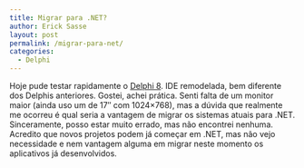 ```yaml
---
title: Migrar para .NET?
author: Erick Sasse
layout: post
permalink: /migrar-para-net/
categories:
  - Delphi
---
```

Hoje pude testar rapidamente o [Delphi 8][1]. IDE remodelada, bem diferente dos Delphis anteriores. Gostei, achei pr&aacute;tica. Senti falta de um monitor maior (ainda uso um de 17&#8243; com 1024&#215;768), mas a d&uacute;vida que realmente me ocorreu &eacute; qual seria a vantagem de migrar os sistemas atuais para .NET. Sinceramente, posso estar muito errado, mas n&atilde;o encontrei nenhuma. Acredito que novos projetos podem j&aacute; come&ccedil;ar em .NET, mas n&atilde;o vejo necessidade e nem vantagem alguma em migrar neste momento os aplicativos j&aacute; desenvolvidos.

 [1]: http://www.borland.com.br/delphi_net/index.html
